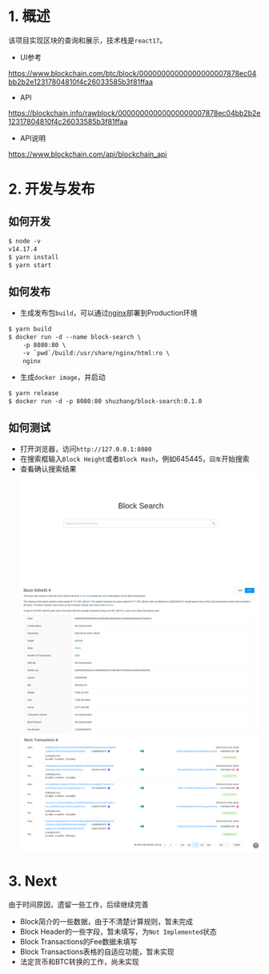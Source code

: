 # 1. 概述

该项目实现区块的查询和展示，技术栈是`react17`。

- UI参考

https://www.blockchain.com/btc/block/00000000000000000007878ec04bb2b2e12317804810f4c26033585b3f81ffaa

- API

https://blockchain.info/rawblock/00000000000000000007878ec04bb2b2e12317804810f4c26033585b3f81ffaa

- API说明

https://www.blockchain.com/api/blockchain_api

# 2. 开发与发布

## 如何开发
```
$ node -v
v14.17.4
$ yarn install
$ yarn start
```

## 如何发布

- 生成发布包`build`，可以通过[nginx](https://hub.docker.com/_/nginx)部署到Production环境
```
$ yarn build
$ docker run -d --name block-search \
    -p 8080:80 \
    -v `pwd`/build:/usr/share/nginx/html:ro \
    nginx
```

- 生成`docker image`，并启动
```
$ yarn release
$ docker run -d -p 8080:80 shuzhang/block-search:0.1.0
```

## 如何测试

- 打开浏览器，访问`http://127.0.0.1:8080`
- 在搜索框输入`Block Height`或者`Block Hash`，例如645445，`回车`开始搜索
- 查看确认搜索结果
![Search Portal](./assets/search-portal.png)
![Block Headers](./assets/block-headers.png)
![Block Transaction List](./assets/transaction-list.png)

# 3. Next

由于时间原因，遗留一些工作，后续继续完善

- Block简介的一些数据，由于不清楚计算规则，暂未完成
- Block Header的一些字段，暂未填写，为`Not Implemented`状态
- Block Transactions的Fee数据未填写
- Block Transactions表格的自适应功能，暂未实现
- 法定货币和BTC转换的工作，尚未实现
